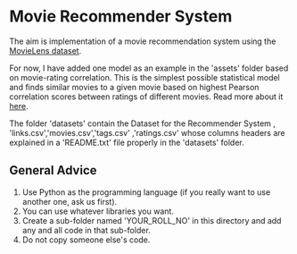 
# Movie Recommender System

The aim is implementation of a movie recommendation system using the [MovieLens dataset](https://grouplens.org/datasets/movielens/).

For now, I have added one model as an example in the 'assets' folder based on movie-rating correlation. This is the simplest possible statistical model and finds similar movies to a given movie based on highest Pearson correlation scores between ratings of different movies. Read more about it [here](https://medium.com/coinmonks/how-recommender-systems-works-python-code-850a770a656b).

The folder 'datasets' contain the Dataset for the Recommender System , 'links.csv','movies.csv','tags.csv' ,'ratings.csv' whose columns headers are explained in a 'README.txt' file properly in the 'datasets' folder.
  
## General Advice
 
1. Use Python as the programming language (if you really                                want to use another one, ask us first).
2. You can use whatever libraries you want.
3. Create a sub-folder named 'YOUR_ROLL_NO' in this directory     and add any and all code in that sub-folder.
4. Do not copy someone else's code.
